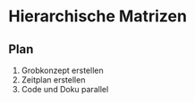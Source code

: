 # Hierarchische Matrizen

## Plan

1. Grobkonzept erstellen
1. Zeitplan erstellen
1. Code und Doku parallel